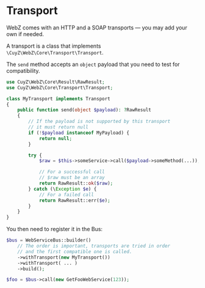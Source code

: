 # Transport

WebZ comes with an HTTP and a SOAP transports — you may add your own if needed.

A transport is a class that implements `\CuyZ\WebZ\Core\Transport\Transport`.

The `send` method accepts an `object` payload that you need to test for compatibility.

```php
use CuyZ\WebZ\Core\Result\RawResult;
use CuyZ\WebZ\Core\Transport\Transport;

class MyTransport implements Transport
{
    public function send(object $payload): ?RawResult
    {
        // If the payload is not supported by this transport
        // it must return null
        if (!$payload instanceof MyPayload) {
            return null;
        }

        try {
            $raw = $this->someService->call($payload->someMethod(...));

            // For a successful call
            // $raw must be an array
            return RawResult::ok($raw);
        } catch (\Exception $e) {
            // For a failed call
            return RawResult::err($e);
        }
    }
}
```

You then need to register it in the Bus:

```php
$bus = WebServiceBus::builder()
    // The order is important, transports are tried in order
    // and the first compatible one is called.
    ->withTransport(new MyTransport())
    ->withTransport( ... )
    ->build();

$foo = $bus->call(new GetFooWebService(123));
``` 
